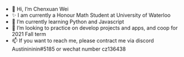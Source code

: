 - 👋 Hi, I’m Chenxuan Wei
- ✨ I am currently a Honour Math Student at University of Waterloo 
- 🌱 I’m currently learning Python and Javascript
- 💞️ I’m looking to practice on develop projects and apps, and coop for 2021 Fall term
- 📫 If you want to reach me, please contract me via discord Austinininin#5185 or wechat number cz136438

<!---
ChenxuanWei0428/ChenxuanWei0428 is a ✨ special ✨ repository because its `README.md` (this file) appears on your GitHub profile.
You can click the Preview link to take a look at your changes.
--->

